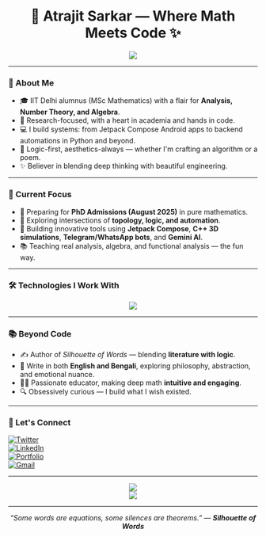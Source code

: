<h1 align="center">🚀 Atrajit Sarkar — Where Math Meets Code ✨</h1>
<p align="center">
  <img src="https://readme-typing-svg.herokuapp.com?font=Fira+Code&size=24&pause=1000&center=true&vCenter=true&width=480&lines=Mathematician+%7C+Developer+%7C+Poet;I+Build+Systems+With+Soul+%E2%9C%A8;Theory+Meets+Practice+In+My+Lab;Jetpack+Compose+%2B+C%2B%2B+%2B+Python+Wizardry;Poetry%2C+Code+%26+Pure+Logic+🎯" />
</p>

---

### 🌌 About Me
- 🎓 IIT Delhi alumnus (MSc Mathematics) with a flair for **Analysis, Number Theory, and Algebra**.
- 📜 Research-focused, with a heart in academia and hands in code.
- 💻 I build systems: from Jetpack Compose Android apps to backend automations in Python and beyond.
- 🧠 Logic-first, aesthetics-always — whether I'm crafting an algorithm or a poem.
- ✨ Believer in blending deep thinking with beautiful engineering.

---

### 🧠 Current Focus
- 🧾 Preparing for **PhD Admissions (August 2025)** in pure mathematics.
- 🧩 Exploring intersections of **topology, logic, and automation**.
- 🤖 Building innovative tools using **Jetpack Compose**, **C++ 3D simulations**, **Telegram/WhatsApp bots**, and **Gemini AI**.
- 📚 Teaching real analysis, algebra, and functional analysis — the fun way.

---

### 🛠️ Technologies I Work With
<div align="center">
  <img src="https://skillicons.dev/icons?i=py,cpp,java,androidstudio,js,ts,react,nextjs,html,css,tailwind,git,docker,linux,mongodb,sqlite,vscode,figma" />
</div>

---

### 📚 Beyond Code
- ✍️ Author of *Silhouette of Words* — blending **literature with logic**.
- 📖 Write in both **English and Bengali**, exploring philosophy, abstraction, and emotional nuance.
- 👨‍🏫 Passionate educator, making deep math **intuitive and engaging**.
- 🔍 Obsessively curious — I build what I wish existed.

---

### 🔗 Let's Connect
[![Twitter](https://img.shields.io/badge/-@atrajitsarkar-1DA1F2?style=flat-square&logo=Twitter&logoColor=white)](https://twitter.com/)  
[![LinkedIn](https://img.shields.io/badge/-LinkedIn-0077B5?style=flat-square&logo=Linkedin&logoColor=white)](https://linkedin.com/)  
[![Portfolio](https://img.shields.io/badge/-My_Portfolio-FF6347?style=flat-square&logo=firefox&logoColor=white)](https://atrajitsarkar.dev)  
[![Gmail](https://img.shields.io/badge/-atrajitsarkar.dev@gmail.com-D14836?style=flat-square&logo=Gmail&logoColor=white)](mailto:atrajitsarkar.dev@gmail.com)

---

<p align="center">
  <img src="https://github-readme-streak-stats.herokuapp.com/?user=atrajit-sarkar&theme=tokyonight&hide_border=true"/>
  <br/>
  <img src="https://github-readme-stats.vercel.app/api?username=atrajit-sarkar&show_icons=true&theme=radical&hide_border=true"/>
</p>

---

<p align="center"><i>“Some words are equations, some silences are theorems.” — <strong>Silhouette of Words</strong></i></p>
